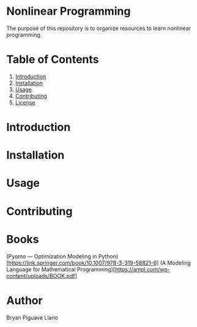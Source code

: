 # Nonlinear Programming
The purpose of this repository is to organize resources to learn nonlinear programming.

# Table of Contents

1. [Introduction](#introduction)
2. [Installation](#installation)
3. [Usage](#usage)
4. [Contributing](#contributing)
5. [License](#license)

# Introduction 
# Installation
# Usage 
# Contributing

# Books 
(Pyomo — Optimization Modeling in Python)[https://link.springer.com/book/10.1007/978-3-319-58821-6]
(A Modeling Language
for Mathematical Programming)[https://ampl.com/wp-content/uploads/BOOK.pdf]



# Author 
Bryan Piguave Llano
